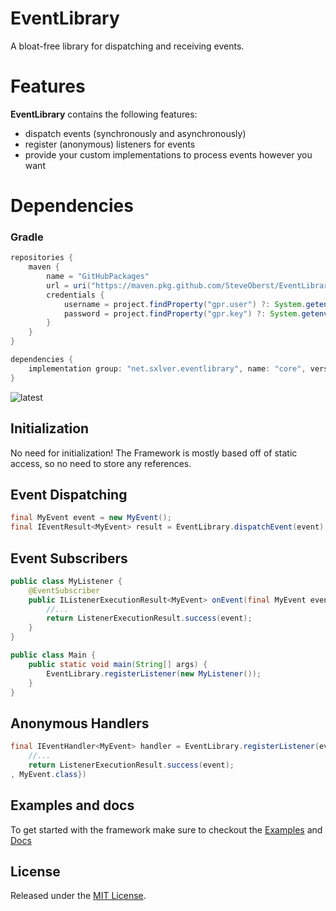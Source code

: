 # EventLibrary
A bloat-free library for dispatching and receiving events.

# Features

**EventLibrary** contains the following features:

- dispatch events (synchronously and asynchronously)
- register (anonymous) listeners for events
- provide your custom implementations to process events however you want

# Dependencies

### Gradle
```groovy
repositories {
    maven {
        name = "GitHubPackages"
        url = uri("https://maven.pkg.github.com/SteveOberst/EventLibrary")
        credentials {
            username = project.findProperty("gpr.user") ?: System.getenv().get("GITHUB_USERNAME")
            password = project.findProperty("gpr.key") ?: System.getenv().get("GITHUB_TOKEN")
        }
    }
}

dependencies {
    implementation group: "net.sxlver.eventlibrary", name: "core", version: "<latest>"
}
```
![latest](https://img.shields.io/badge/latest-0.1.1--stable-blue)

## Initialization
No need for initialization!
The Framework is mostly based off of static access, so no need to store any references.

## Event Dispatching
```java
final MyEvent event = new MyEvent();
final IEventResult<MyEvent> result = EventLibrary.dispatchEvent(event);
```

## Event Subscribers
```java
public class MyListener {
    @EventSubscriber
    public IListenerExecutionResult<MyEvent> onEvent(final MyEvent event) {
        //...
        return ListenerExecutionResult.success(event);
    }
}

public class Main {
    public static void main(String[] args) {
        EventLibrary.registerListener(new MyListener());
    }
}
```

## Anonymous Handlers
```java
final IEventHandler<MyEvent> handler = EventLibrary.registerListener(event -> {
    //...
    return ListenerExecutionResult.success(event);
, MyEvent.class})
```

## Examples and docs
To get started with the framework make sure to checkout the [Examples](./examples) and [Docs](./Docs)

## License
Released under the [MIT License](./LICENSE).
